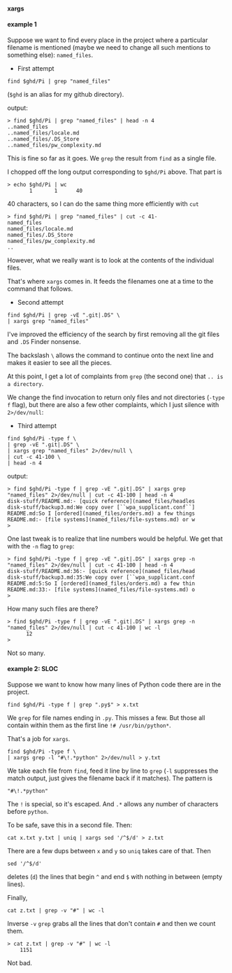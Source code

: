 #### xargs

#### example 1

Suppose we want to find every place in the project where a particular filename is mentioned (maybe we need to change all such mentions to something else):  ``named_files``.

- First attempt

```
find $ghd/Pi | grep "named_files"
```

(``$ghd`` is an alias for my github directory).

output:

```
> find $ghd/Pi | grep "named_files" | head -n 4
..named_files
..named_files/locale.md
..named_files/.DS_Store
..named_files/pw_complexity.md
```

This is fine so far as it goes.  We ``grep`` the result from ``find`` as a single file.

I chopped off the long output corresponding to ``$ghd/Pi`` above.  That part is

```
> echo $ghd/Pi | wc
       1       1      40
```

40 characters, so I can do the same thing more efficiently with ``cut``

```
> find $ghd/Pi | grep "named_files" | cut -c 41-
named_files
named_files/locale.md
named_files/.DS_Store
named_files/pw_complexity.md
..
```

However, what we really want is to look at the contents of the individual files.  

That's where ``xargs`` comes in. It feeds the filenames one at a time to the command that follows.


- Second attempt

```
find $ghd/Pi | grep -vE ".git|.DS" \
| xargs grep "named_files"
```

I've improved the efficiency of the search by first removing all the git files and ``.DS`` Finder nonsense.

The backslash ``\`` allows the command to continue onto the next line and makes it easier to see all the pieces.

At this point, I get a lot of complaints from ``grep`` (the second one) that ``.. is a directory``.

We change the find invocation to return only files and not directories (``-type f`` flag), but there are also a few other complaints, which I just silence with ``2>/dev/null``:

- Third attempt

```
find $ghd/Pi -type f \
| grep -vE ".git|.DS" \
| xargs grep "named_files" 2>/dev/null \
| cut -c 41-100 \
| head -n 4
```

output:

```
> find $ghd/Pi -type f | grep -vE ".git|.DS" | xargs grep "named_files" 2>/dev/null | cut -c 41-100 | head -n 4
disk-stuff/README.md:- [quick reference](named_files/headles
disk-stuff/backup3.md:We copy over [``wpa_supplicant.conf``]
README.md:So I [ordered](named_files/orders.md) a few things
README.md:- [file systems](named_files/file-systems.md) or w
> 
```

One last tweak is to realize that line numbers would be helpful.  We get that with the ``-n`` flag to ``grep``:

```
> find $ghd/Pi -type f | grep -vE ".git|.DS" | xargs grep -n "named_files" 2>/dev/null | cut -c 41-100 | head -n 4
disk-stuff/README.md:36:- [quick reference](named_files/head
disk-stuff/backup3.md:35:We copy over [``wpa_supplicant.conf
README.md:5:So I [ordered](named_files/orders.md) a few thin
README.md:33:- [file systems](named_files/file-systems.md) o
>
```

How many such files are there?

```
> find $ghd/Pi -type f | grep -vE ".git|.DS" | xargs grep -n "named_files" 2>/dev/null | cut -c 41-100 | wc -l
      12
>
```

Not so many.

#### example 2:  SLOC

Suppose we want to know how many lines of Python code there are in the project.

```
find $ghd/Pi -type f | grep ".py$" > x.txt
```

We ``grep`` for file names ending in ``.py``.  This misses a few.  But those all contain within them as the first line ``!# /usr/bin/python*``.

That's a job for ``xargs``.

```
find $ghd/Pi -type f \
| xargs grep -l "#\!.*python" 2>/dev/null > y.txt
```

We take each file from ``find``, feed it line by line to ``grep`` (``-l`` suppresses the match output, just gives the filename back if it matches).  The pattern is

```
"#\!.*python"
```

The ``!`` is special, so it's escaped.  And ``.*`` allows any number of characters before ``python``.

To be safe, save this in a second file.  Then:

```
cat x.txt y.txt | uniq | xargs sed '/^$/d' > z.txt
```

There are a few dups between ``x`` and ``y`` so ``uniq`` takes care of that.  Then

```
sed '/^$/d'
```

deletes (``d``) the lines that begin ``^`` and end ``$`` with nothing in between (empty lines).

Finally, 

```
cat z.txt | grep -v "#" | wc -l
```

Inverse ``-v`` ``grep`` grabs all the lines that don't contain ``#`` and then we count them.

```
> cat z.txt | grep -v "#" | wc -l
    1151
```

Not bad.